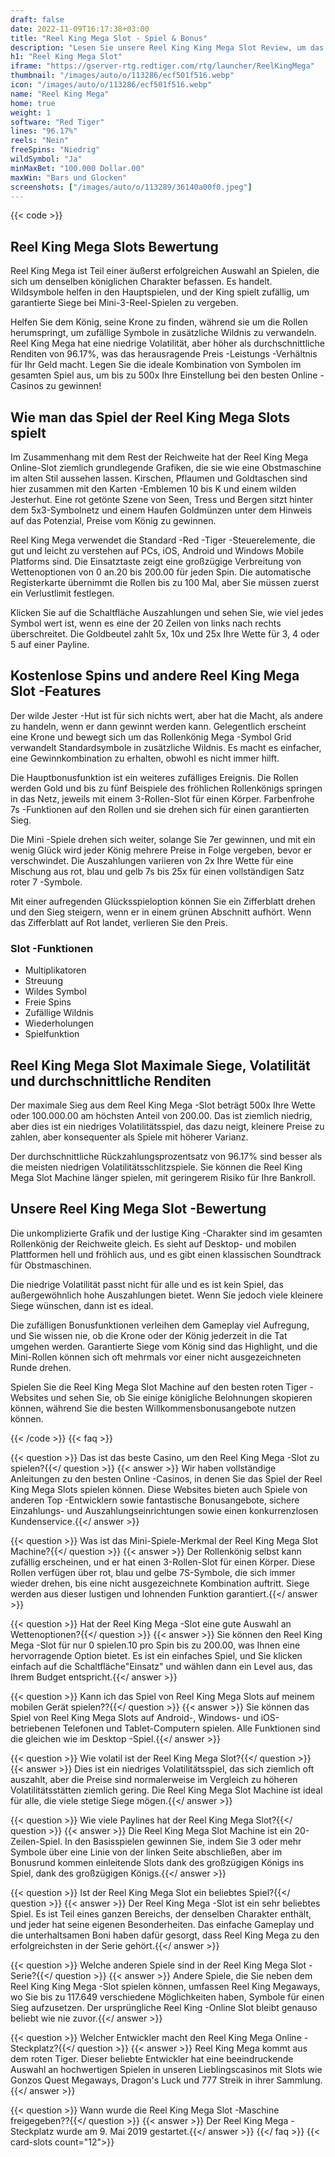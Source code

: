 ```yaml
---
draft: false
date: 2022-11-09T16:17:38+03:00
title: "Reel King Mega Slot - Spiel & Bonus"
description: "Lesen Sie unsere Reel King King Mega Slot Review, um das innovative Gameplay, die Funktionen zu enthüllen und zu den besten Casino -Boni spielen."
h1: "Reel King Mega Slot"
iframe: "https://gserver-rtg.redtiger.com/rtg/launcher/ReelKingMega"
thumbnail: "/images/auto/o/113286/ecf501f516.webp"
icon: "/images/auto/o/113286/ecf501f516.webp"
name: "Reel King Mega"
home: true
weight: 1
software: "Red Tiger"
lines: "96.17%"
reels: "Nein"
freeSpins: "Niedrig"
wildSymbol: "Ja"
minMaxBet: "100.000 Dollar.00"
maxWin: "Bars und Glocken"
screenshots: ["/images/auto/o/113289/36140a00f0.jpeg"]
---
```


{{< code >}}<h2>Reel King Mega Slots Bewertung</h2><p>Reel King Mega ist Teil einer äußerst erfolgreichen Auswahl an Spielen, die sich um denselben königlichen Charakter befassen. Es handelt. Wildsymbole helfen in den Hauptspielen, und der King spielt zufällig, um garantierte Siege bei Mini-3-Reel-Spielen zu vergeben.</p><p>Helfen Sie dem König, seine Krone zu finden, während sie um die Rollen herumspringt, um zufällige Symbole in zusätzliche Wildnis zu verwandeln. Reel King Mega hat eine niedrige Volatilität, aber höher als durchschnittliche Renditen von 96.17%, was das herausragende Preis -Leistungs -Verhältnis für Ihr Geld macht. Legen Sie die ideale Kombination von Symbolen im gesamten Spiel aus, um bis zu 500x Ihre Einstellung bei den besten Online -Casinos zu gewinnen!</p><h2>Wie man das Spiel der Reel King Mega Slots spielt</h2><p>Im Zusammenhang mit dem Rest der Reichweite hat der Reel King Mega Online-Slot ziemlich grundlegende Grafiken, die sie wie eine Obstmaschine im alten Stil aussehen lassen. Kirschen, Pflaumen und Goldtaschen sind hier zusammen mit den Karten -Emblemen 10 bis K und einem wilden Jesterhut. Eine rot getönte Szene von Seen, Tress und Bergen sitzt hinter dem 5x3-Symbolnetz und einem Haufen Goldmünzen unter dem Hinweis auf das Potenzial, Preise vom König zu gewinnen.</p><p>Reel King Mega verwendet die Standard -Red -Tiger -Steuerelemente, die gut und leicht zu verstehen auf PCs, iOS, Android und Windows Mobile Platforms sind. Die Einsatztaste zeigt eine großzügige Verbreitung von Wettenoptionen von 0 an.20 bis 200.00 für jeden Spin. Die automatische Registerkarte übernimmt die Rollen bis zu 100 Mal, aber Sie müssen zuerst ein Verlustlimit festlegen.</p><p>Klicken Sie auf die Schaltfläche Auszahlungen und sehen Sie, wie viel jedes Symbol wert ist, wenn es eine der 20 Zeilen von links nach rechts überschreitet. Die Goldbeutel zahlt 5x, 10x und 25x Ihre Wette für 3, 4 oder 5 auf einer Payline.</p><h2>Kostenlose Spins und andere Reel King Mega Slot -Features</h2><p>Der wilde Jester -Hut ist für sich nichts wert, aber hat die Macht, als andere zu handeln, wenn er dann gewinnt werden kann. Gelegentlich erscheint eine Krone und bewegt sich um das Rollenkönig Mega -Symbol Grid verwandelt Standardsymbole in zusätzliche Wildnis. Es macht es einfacher, eine Gewinnkombination zu erhalten, obwohl es nicht immer hilft.</p><p>Die Hauptbonusfunktion ist ein weiteres zufälliges Ereignis. Die Rollen werden Gold und bis zu fünf Beispiele des fröhlichen Rollenkönigs springen in das Netz, jeweils mit einem 3-Rollen-Slot für einen Körper. Farbenfrohe 7s -Funktionen auf den Rollen und sie drehen sich für einen garantierten Sieg.</p><p>Die Mini -Spiele drehen sich weiter, solange Sie 7er gewinnen, und mit ein wenig Glück wird jeder König mehrere Preise in Folge vergeben, bevor er verschwindet. Die Auszahlungen variieren von 2x Ihre Wette für eine Mischung aus rot, blau und gelb 7s bis 25x für einen vollständigen Satz roter 7 -Symbole.</p><p>Mit einer aufregenden Glücksspieloption können Sie ein Zifferblatt drehen und den Sieg steigern, wenn er in einem grünen Abschnitt aufhört. Wenn das Zifferblatt auf Rot landet, verlieren Sie den Preis.</p><h3>
Slot -Funktionen</h3><ul>
<li></span>
Multiplikatoren</li>
<li></span>
Streuung</li>
<li></span>
Wildes Symbol</li>
<li></span>
Freie Spins</li>
<li></span>
Zufällige Wildnis</li>
<li></span>
Wiederholungen</li>
<li></span>
Spielfunktion</li></ul><h2>Reel King Mega Slot Maximale Siege, Volatilität und durchschnittliche Renditen</h2><p>Der maximale Sieg aus dem Reel King Mega -Slot beträgt 500x Ihre Wette oder 100.000.00 am höchsten Anteil von 200.00. Das ist ziemlich niedrig, aber dies ist ein niedriges Volatilitätsspiel, das dazu neigt, kleinere Preise zu zahlen, aber konsequenter als Spiele mit höherer Varianz.</p><p>Der durchschnittliche Rückzahlungsprozentsatz von 96.17% sind besser als die meisten niedrigen Volatilitätsschlitzspiele. Sie können die Reel King Mega Slot Machine länger spielen, mit geringerem Risiko für Ihre Bankroll.</p><h2>Unsere Reel King Mega Slot -Bewertung</h2><p>Die unkomplizierte Grafik und der lustige King -Charakter sind im gesamten Rollenkönig der Reichweite gleich. Es sieht auf Desktop- und mobilen Plattformen hell und fröhlich aus, und es gibt einen klassischen Soundtrack für Obstmaschinen.</p><p>Die niedrige Volatilität passt nicht für alle und es ist kein Spiel, das außergewöhnlich hohe Auszahlungen bietet. Wenn Sie jedoch viele kleinere Siege wünschen, dann ist es ideal.</p><p>Die zufälligen Bonusfunktionen verleihen dem Gameplay viel Aufregung, und Sie wissen nie, ob die Krone oder der König jederzeit in die Tat umgehen werden. Garantierte Siege vom König sind das Highlight, und die Mini-Rollen können sich oft mehrmals vor einer nicht ausgezeichneten Runde drehen.</p><p>Spielen Sie die Reel King Mega Slot Machine auf den besten roten Tiger -Websites und sehen Sie, ob Sie einige königliche Belohnungen skopieren können, während Sie die besten Willkommensbonusangebote nutzen können.</p>
{{< /code >}}
{{< faq >}}

{{< question >}} Das ist das beste Casino, um den Reel King Mega -Slot zu spielen?{{</ question >}}
{{< answer >}} Wir haben vollständige Anleitungen zu den besten Online -Casinos, in denen Sie das Spiel der Reel King Mega Slots spielen können. Diese Websites bieten auch Spiele von anderen Top -Entwicklern sowie fantastische Bonusangebote, sichere Einzahlungs- und Auszahlungseinrichtungen sowie einen konkurrenzlosen Kundenservice.{{</ answer >}}

{{< question >}} Was ist das Mini-Spiele-Merkmal der Reel King Mega Slot Machine?{{</ question >}}
{{< answer >}} Der Rollenkönig selbst kann zufällig erscheinen, und er hat einen 3-Rollen-Slot für einen Körper. Diese Rollen verfügen über rot, blau und gelbe 7S-Symbole, die sich immer wieder drehen, bis eine nicht ausgezeichnete Kombination auftritt. Siege werden aus dieser lustigen und lohnenden Funktion garantiert.{{</ answer >}}

{{< question >}} Hat der Reel King Mega -Slot eine gute Auswahl an Wettenoptionen?{{</ question >}}
{{< answer >}} Sie können den Reel King Mega -Slot für nur 0 spielen.10 pro Spin bis zu 200.00, was Ihnen eine hervorragende Option bietet. Es ist ein einfaches Spiel, und Sie klicken einfach auf die Schaltfläche"Einsatz" und wählen dann ein Level aus, das Ihrem Budget entspricht.{{</ answer >}}

{{< question >}} Kann ich das Spiel von Reel King Mega Slots auf meinem mobilen Gerät spielen??{{</ question >}}
{{< answer >}} Sie können das Spiel von Reel King Mega Slots auf Android-, Windows- und iOS-betriebenen Telefonen und Tablet-Computern spielen. Alle Funktionen sind die gleichen wie im Desktop -Spiel.{{</ answer >}}

{{< question >}} Wie volatil ist der Reel King Mega Slot?{{</ question >}}
{{< answer >}} Dies ist ein niedriges Volatilitätsspiel, das sich ziemlich oft auszahlt, aber die Preise sind normalerweise im Vergleich zu höheren Volatilitätsstätten ziemlich gering. Die Reel King Mega Slot Machine ist ideal für alle, die viele stetige Siege mögen.{{</ answer >}}

{{< question >}} Wie viele Paylines hat der Reel King Mega Slot?{{</ question >}}
{{< answer >}} Die Reel King Mega Slot Machine ist ein 20-Zeilen-Spiel. In den Basisspielen gewinnen Sie, indem Sie 3 oder mehr Symbole über eine Linie von der linken Seite abschließen, aber im Bonusrund kommen einleitende Slots dank des großzügigen Königs ins Spiel, dank des großzügigen Königs.{{</ answer >}}

{{< question >}} Ist der Reel King Mega Slot ein beliebtes Spiel?{{</ question >}}
{{< answer >}} Der Reel King Mega -Slot ist ein sehr beliebtes Spiel. Es ist Teil eines ganzen Bereichs, der denselben Charakter enthält, und jeder hat seine eigenen Besonderheiten. Das einfache Gameplay und die unterhaltsamen Boni haben dafür gesorgt, dass Reel King Mega zu den erfolgreichsten in der Serie gehört.{{</ answer >}}

{{< question >}} Welche anderen Spiele sind in der Reel King Mega Slot -Serie?{{</ question >}}
{{< answer >}} Andere Spiele, die Sie neben dem Reel King King Mega -Slot spielen können, umfassen Reel King Megaways, wo Sie bis zu 117.649 verschiedene Möglichkeiten haben, Symbole für einen Sieg aufzusetzen. Der ursprüngliche Reel King -Online Slot bleibt genauso beliebt wie nie zuvor.{{</ answer >}}

{{< question >}} Welcher Entwickler macht den Reel King Mega Online -Steckplatz?{{</ question >}}
{{< answer >}} Reel King Mega kommt aus dem roten Tiger. Dieser beliebte Entwickler hat eine beeindruckende Auswahl an hochwertigen Spielen in unseren Lieblingscasinos mit Slots wie Gonzos Quest Megaways, Dragon's Luck und 777 Streik in ihrer Sammlung.{{</ answer >}}

{{< question >}} Wann wurde die Reel King Mega Slot -Maschine freigegeben??{{</ question >}}
{{< answer >}} Der Reel King Mega -Steckplatz wurde am 9. Mai 2019 gestartet.{{</ answer >}}
{{</ faq >}}
{{< card-slots count="12">}}